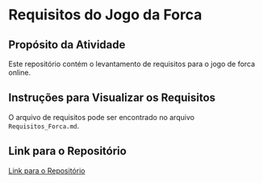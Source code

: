 # Requisitos do Jogo da Forca

## Propósito da Atividade
Este repositório contém o levantamento de requisitos para o jogo de forca online.

## Instruções para Visualizar os Requisitos
O arquivo de requisitos pode ser encontrado no arquivo `Requisitos_Forca.md`.

## Link para o Repositório
[Link para o Repositório](https://github.com/username/requisitos-jogo-da-forca)